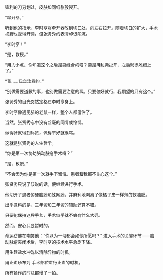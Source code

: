 锋利的刀刃划过，皮肤如同纸张般裂开。

“牵开器。”

听到他的指示，李时亨将牵开器放到切口处，向左右拉开。随着切口的扩大，手术视野也变得开阔，但张贤秀的表情却很阴沉。

“李时亨！”

“是，教授。”

“用力小点。你知道这个之后是要缝合的吧？要是胡乱撕扯开，之后就很难缝上了。”

“我……我会注意的。”

“别做需要道歉的事，也别做需要注意的事。只要做好就行。我期望的只有这个。”

张贤秀的目光突然定格在李时亨身上。

李时亨像遇见猫的老鼠一样，整个人都僵住了。

当然，张贤秀心中没有丝毫的同情或怜悯。

做得好就得到称赞，做得不好就挨骂。

这就是张贤秀的人生哲学。

“你是第一次协助脑动脉瘤手术吗？”

“是，教授。”

“不会因为你是第一次就手下留情。患者和我都不关心这个。”

张贤秀只说了该说的话，便继续进行手术。

他切开了患者的硬脑膜和蛛网膜，并麻利地剥离了像橘子皮一样薄的软脑膜。

出乎意料的是，三年资和二年资的辅助还算不错。

只要能保持这种手艺，手术似乎就不会有什么大碍。

然而，安心只是暂时的。

命运仿佛在嘲笑他：“你以为一切都会如你所愿吗？” 进入手术的关键环节——脑动脉瘤夹闭术后，李时亨的技术水平急剧下降。

用生理盐水冲洗以清除异物的时机。

用止血纱布对 手术部位进行止血的时机。

所有操作的时机都慢了一拍。
